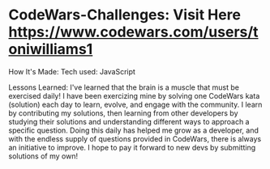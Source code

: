 # CodeWars-Challenges: Visit Here https://www.codewars.com/users/toniwilliams1


How It's Made:
Tech used: JavaScript



Lessons Learned:
I've learned that the brain is a muscle that must be exercised daily! I have been exercizing mine by solving one CodeWars kata (solution) each day to learn, evolve, and engage with the community. I learn by contributing my solutions, then learning from other developers by studying their solutions and understanding different ways to approach a specific question. Doing this daily has helped me grow as a developer, and with the endless supply of questions provided in CodeWars, there is always an initiative to improve. I  hope to pay it forward to new devs by submitting solutions of my own!
